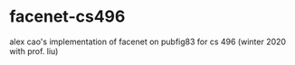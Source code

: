 # facenet-cs496
alex cao's implementation of facenet on pubfig83 for cs 496 (winter 2020 with prof. liu)
